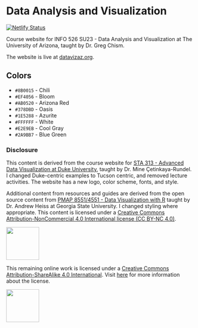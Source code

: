 # Data Analysis and Visualization

[![Netlify Status](https://api.netlify.com/api/v1/badges/b3d28610-25b7-4d03-a3dd-bb87d7690b2c/deploy-status)](https://app.netlify.com/sites/datavizaz/deploys)

Course website for INFO 526 SU23 - Data Analysis and Visualization at The University of Arizona, taught by Dr. Greg Chism.

The website is live at [datavizaz.org](http://datavizaz.org/).

## Colors

-   `#8B0015` - Chili
-   `#EF4056` - Bloom
-   `#AB0520` - Arizona Red
-   `#378DBD` - Oasis
-   `#1E5288` - Azurite
-   `#FFFFFF` - White
-   `#E2E9EB` - Cool Gray
-   `#2A9BB7` - Blue Green

### Disclosure

This content is derived from the course website for [STA 313 - Advanced Data Visualization at Duke University](https://vizdata.org/), taught by Dr. Mine Çetinkaya-Rundel. I changed Duke-centric examples to Tucson centric, and removed lecture activities. The website has a new logo, color scheme, fonts, and style.

Additional content from resources and guides are derived from the open source content from [PMAP 8551/4551 - Data Visualization with R](https://datavizf23.classes.andrewheiss.com/) taught by Dr. Andrew Heiss at Georgia State University. I changed styling where appropriate. This content is licensed under a [Creative Commons Attribution-NonCommercial 4.0 International license (CC BY-NC 4.0)](https://creativecommons.org/licenses/by-nc/4.0/).

<a href="https://creativecommons.org/licenses/by-nc/4.0/">
    <img src="https://mirrors.creativecommons.org/presskit/buttons/88x31/png/by-nc.png" width="88">
</a>


This remaining online work is licensed under a [Creative Commons Attribution-ShareAlike 4.0 International](https://creativecommons.org/licenses/by-sa/4.0/). Visit [here](https://github.com/dukestatsciintrods/blob/master/LICENSE.md) for more information about the license.

<a href="https://creativecommons.org/licenses/by-sa/4.0/">
    <img src="https://mirrors.creativecommons.org/presskit/buttons/88x31/png/by-sa.png" width="88">
</a>
